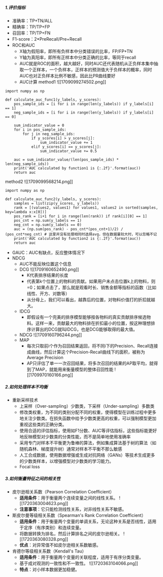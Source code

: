 ##### 1.评价指标
- 准确率：TP+TN/ALL
- 精确率：TP/TP+FP
- 召回率：TP/TP+FN
- F1-score：2*PreRecall/Pre+Recall
- ROC和AUC
	- X轴为假阳率，即所有负样本中分类错误的比率，FP/FP+TN
	- Y轴为真阳率，即所有正样本中分类正确的比率，等同于recall
	- AUC就是ROC的面积，越大越好，同时AUC还代表随机从正负样本集中抽取一个正样本，一个负样本，正样本的预测值大于负样本的概率，同时AUC也对正负样本比例不敏感，因此比PR曲线要好
	- AUC计算
method1
![[1709099274502.png]]
```
import numpy as np

def calculate_auc_func1(y_labels, y_scores):
    pos_sample_ids = [i for i in range(len(y_labels)) if y_labels[i] == 1]
    neg_sample_ids = [i for i in range(len(y_labels)) if y_labels[i] == 0]

    sum_indicator_value = 0
    for i in pos_sample_ids:
        for j in neg_sample_ids:
            if y_scores[i] > y_scores[j]:
                sum_indicator_value += 1
            elif y_scores[i] == y_scores[j]:
                sum_indicator_value += 0.5

    auc = sum_indicator_value/(len(pos_sample_ids) * len(neg_sample_ids))
    print('AUC calculated by function1 is {:.2f}'.format(auc))
    return auc
```
method2
![[1709099568214.png]]
```
import numpy as np

def calculate_auc_func2(y_labels, y_scores):
    samples = list(zip(y_scores, y_labels))
    rank = [(values2, values1) for values1, values2 in sorted(samples, key=lambda x:x[0])]
    pos_rank = [i+1 for i in range(len(rank)) if rank[i][0] == 1]
    pos_cnt = np.sum(y_labels == 1)
    neg_cnt = np.sum(y_labels == 0)
    auc = (np.sum(pos_rank) - pos_cnt*(pos_cnt+1)/2) / (pos_cnt*neg_cnt) # 这里并没有处理相同时选择avg，但在数据量较大时，可以忽略不记
    print('AUC calculated by function2 is {:.2f}'.format(auc))
    return auc
```
- GAUC：AUC有缺点，反应整体情况下
- NDCG
	- AUC不能反映位置这个信息
	- DCG
	![[1709160652490.png]]
		- K代表排序结果的长度
		- 代表第k个位置上的物料的贡献。如果用户未点击位置k上的物料，则=0；如果点击了，那么就是观看时长、销售金额等指标的函数（比如线性、开方、对数等）
		- 从分母上，我们可以看出，越靠后的位置，对物料价值打的折扣就越大。
	- IDCG
		- 即假设有一个完美的排序模型能够按各物料的真实贡献排序候选物料。这样一来，贡献最大的物料排在折扣最小的位置，按这种理想排序计算出的DCG就叫IDCG，也是DCG能够取得的最大值。
	- NDCG
	![[1709160796244.png]]
	- MAP
		- 每次只取前i个作为召回结果返回，将不同i下的Precision、Recall连接成曲线，然后计算这个Precision-Recall曲线下的面积，被称为Average Precision
		- AP只评估了单一一次召回结果，将多次召回的结果的AP取平均，就得到了MAP，就能用来衡量模型的整体召回性能
![[1709970160166.png]]
##### 2.如何处理样本不均衡
- 重新采样技术
	- 上采样（Over-sampling）少数类，下采样（Under-sampling）多数类
	- 修改类权重，为不同的类别分配不同的权重，使得模型在训练过程中更多地关注少数类。在损失函数中给予少数类更高的权重，可以强制模型更加重视这些类的正确分类。
	- 使用合适的评估指标，使用如F1分数、AUC等评估指标，这些指标能更好地反映模型对少数类的分类性能，而不是简单地使用准确率
	- 采用专门对样本不平衡更为鲁棒的算法，例如集成算法基于树的算法（如随机森林、梯度提升树）通常对样本不平衡不那么敏感
	- 人工合成数据，使用数据增强或生成对抗网络（GANs）等技术生成更多的少数类样本，以增强模型对少数类的学习能力。
	- Focal loss
##### 3.如何衡量特征之间的相关性
- 皮尔逊相关系数（Pearson Correlation Coefficient）
	- **适用条件**：用于衡量两个连续变量之间的线性关系。
![[1720363004623.png]]
	- **注意事项**：它只能检测线性关系，对非线性关系不敏感。
- 斯皮尔曼等级相关系数（Spearman's Rank Correlation Coefficient）
	- **适用条件**：用于衡量两个变量的单调关系，无论这种关系是否线性，适用于定序（有序类别）和连续变量。
	- 将数据转换为排名，然后计算排名之间的皮尔逊相关。
![[1720363080328.png]]
	- **优点**：对异常值不如皮尔逊相关系数敏感。
- 肯德尔等级相关系数（Kendall's Tau）
	- **适用条件**：用于衡量两个变量的关联程度，适用于有序分类变量。
	- 基于成对观测的一致性和不一致性。
![[1720363104066.png]]
	- **特点**：对小样本数据更加稳健。